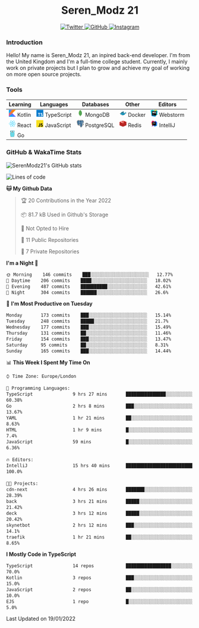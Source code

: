 <div align="center">
  <h1>Seren_Modz 21</h1>
  <a href="https://twitter.com/SerenModz21">
    <img alt="Twitter" src="https://img.shields.io/badge/twitter%20-%231DA1F2.svg?&style=for-the-badge&logo=Twitter&logoColor=white">
  </a>
  <a href="https://github.com/SerenModz21">
    <img alt="GitHub" src="https://img.shields.io/badge/github%20-%23121011.svg?&style=for-the-badge&logo=github&logoColor=white">
  </a>
  <a href="https://www.instagram.com/serenmodz21">
    <img alt="Instagram" src="https://img.shields.io/badge/instagram%20-%23E4405F.svg?&style=for-the-badge&logo=Instagram&logoColor=white">
  </a>
</div>

### Introduction

Hello! My name is Seren_Modz 21, an inpired back-end developer. I'm from the United Kingdom and I'm a full-time college student. Currently, I mainly work on private projects but I plan to grow and achieve my goal of working on more open source projects. 

### Tools

 **Learning**                                        | **Languages**                                               | **Databases**                                               | **Other**                                           | **Editors**                                                  
-----------------------------------------------------|-------------------------------------------------------------|-------------------------------------------------------------|-----------------------------------------------------|--------------------------------------------------------------
 <img width="19px" src="./assets/kotlin.svg"> Kotlin | <img width="19px" src="./assets/typescript.svg"> TypeScript | <img width="19px" src="./assets/mongodb.svg"> MongoDB       | <img width="19px" src="./assets/docker.svg"> Docker | <img width="19px" src="./assets/webstorm.svg"> Webstorm      
 <img width="19px" src="./assets/react.svg"> React   | <img width="19px" src="./assets/javascript.svg"> JavaScript | <img width="19px" src="./assets/postgresql.svg"> PostgreSQL | <img width="19px" src="./assets/redis.svg"> Redis   | <img width="19px" src="./assets/intellij-idea.svg"> IntelliJ
 <img width="19px" src="./assets/go.svg"> Go         |                                                             |                                                             |                                                     |                                                                                                               

### GitHub & WakaTime Stats

![SerenModz21's GitHub stats](https://github-readme-stats.vercel.app/api?username=SerenModz21&show_icons=true&theme=dark)

<!--START_SECTION:waka-->
![Lines of code](https://img.shields.io/badge/From%20Hello%20World%20I%27ve%20Written-35623%20lines%20of%20code-blue)

**🐱 My Github Data** 

> 🏆 20 Contributions in the Year 2022
 > 
> 📦 81.7 kB Used in Github's Storage 
 > 
> 🚫 Not Opted to Hire
 > 
> 📜 11 Public Repositories 
 > 
> 🔑 7 Private Repositories  
 > 
**I'm a Night 🦉** 

```text
🌞 Morning    146 commits    ███░░░░░░░░░░░░░░░░░░░░░░   12.77% 
🌆 Daytime    206 commits    ████░░░░░░░░░░░░░░░░░░░░░   18.02% 
🌃 Evening    487 commits    ██████████░░░░░░░░░░░░░░░   42.61% 
🌙 Night      304 commits    ██████░░░░░░░░░░░░░░░░░░░   26.6%

```
📅 **I'm Most Productive on Tuesday** 

```text
Monday       173 commits    ███░░░░░░░░░░░░░░░░░░░░░░   15.14% 
Tuesday      248 commits    █████░░░░░░░░░░░░░░░░░░░░   21.7% 
Wednesday    177 commits    ███░░░░░░░░░░░░░░░░░░░░░░   15.49% 
Thursday     131 commits    ██░░░░░░░░░░░░░░░░░░░░░░░   11.46% 
Friday       154 commits    ███░░░░░░░░░░░░░░░░░░░░░░   13.47% 
Saturday     95 commits     ██░░░░░░░░░░░░░░░░░░░░░░░   8.31% 
Sunday       165 commits    ███░░░░░░░░░░░░░░░░░░░░░░   14.44%

```


📊 **This Week I Spent My Time On** 

```text
⌚︎ Time Zone: Europe/London

💬 Programming Languages: 
TypeScript               9 hrs 27 mins       ███████████████░░░░░░░░░░   60.38% 
Go                       2 hrs 8 mins        ███░░░░░░░░░░░░░░░░░░░░░░   13.67% 
YAML                     1 hr 21 mins        ██░░░░░░░░░░░░░░░░░░░░░░░   8.63% 
HTML                     1 hr 9 mins         █░░░░░░░░░░░░░░░░░░░░░░░░   7.4% 
JavaScript               59 mins             █░░░░░░░░░░░░░░░░░░░░░░░░   6.36%

🔥 Editors: 
IntelliJ                 15 hrs 40 mins      █████████████████████████   100.0%

🐱‍💻 Projects: 
cdn-next                 4 hrs 26 mins       ███████░░░░░░░░░░░░░░░░░░   28.39% 
back                     3 hrs 21 mins       █████░░░░░░░░░░░░░░░░░░░░   21.42% 
deck                     3 hrs 12 mins       █████░░░░░░░░░░░░░░░░░░░░   20.42% 
skynetbot                2 hrs 12 mins       ███░░░░░░░░░░░░░░░░░░░░░░   14.1% 
traefik                  1 hr 21 mins        ██░░░░░░░░░░░░░░░░░░░░░░░   8.65%

```

**I Mostly Code in TypeScript** 

```text
TypeScript               14 repos            █████████████████░░░░░░░░   70.0% 
Kotlin                   3 repos             ███░░░░░░░░░░░░░░░░░░░░░░   15.0% 
JavaScript               2 repos             ██░░░░░░░░░░░░░░░░░░░░░░░   10.0% 
EJS                      1 repo              █░░░░░░░░░░░░░░░░░░░░░░░░   5.0%

```



 Last Updated on 19/01/2022
<!--END_SECTION:waka-->
